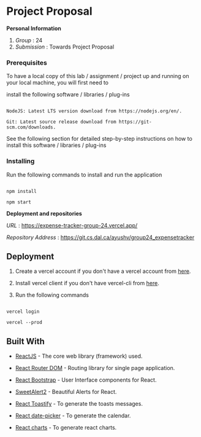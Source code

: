# Project Proposal

**Personal Information**

1.  _Group_ : 24
2.  _Submission_ : Towards Project Proposal

### Prerequisites

To have a local copy of this lab / assignment / project up and running on your local machine, you will first need to

install the following software / libraries / plug-ins

```

NodeJS: Latest LTS version download from https://nodejs.org/en/.

Git: Latest source release download from https://git-scm.com/downloads.

```

See the following section for detailed step-by-step instructions on how to install this software / libraries / plug-ins

### Installing

Run the following commands to install and run the application

```

npm install

npm start

```

**Deployment and repositories**

_URL_ : https://expense-tracker-group-24.vercel.app/

_Repository Address_ : https://git.cs.dal.ca/ayushv/group24_expensetracker

## Deployment

1. Create a vercel account if you don't have a vercel account from [here](https://vercel.app/).

2. Install vercel client if you don't have vercel-cli from [here](https://vercel.com/docs/cli).
3. Run the following commands

```

vercel login

vercel --prod

```

## Built With

- [ReactJS](https://reactjs.org/) - The core web library (framework) used.

- [React Router DOM](https://v5.reactrouter.com/) - Routing library for single page application.

- [React Bootstrap](https://react-bootstrap.github.io/) - User Interface components for React.

- [SweetAlert2](https://sweetalert2.github.io/) - Beautiful Alerts for React.

- [React Toastify](https://www.npmjs.com/package/react-toastify) - To generate the toasts messages.
- [React date-picker](https://github.com/topics/react-date-picker) - To generate the calendar.

- [React charts](https://react-charts.tanstack.com/) - To generate react charts.
